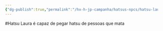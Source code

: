 ```yaml
---
{"dg-publish":true,"permalink":"/hx-h-jp-campanha/hatsus-npcs/hatsu-laura-graveyard-of-dreams/"}
---
```


#Hatsu
Laura é capaz de pegar hatsu de pessoas que mata